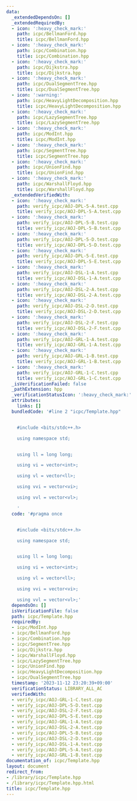 ```yaml
---
data:
  _extendedDependsOn: []
  _extendedRequiredBy:
  - icon: ':heavy_check_mark:'
    path: icpc/BellmanFord.hpp
    title: icpc/BellmanFord.hpp
  - icon: ':heavy_check_mark:'
    path: icpc/Combination.hpp
    title: icpc/Combination.hpp
  - icon: ':heavy_check_mark:'
    path: icpc/Dijkstra.hpp
    title: icpc/Dijkstra.hpp
  - icon: ':heavy_check_mark:'
    path: icpc/DualSegmentTree.hpp
    title: icpc/DualSegmentTree.hpp
  - icon: ':warning:'
    path: icpc/HeavyLightDecomposition.hpp
    title: icpc/HeavyLightDecomposition.hpp
  - icon: ':heavy_check_mark:'
    path: icpc/LazySegmentTree.hpp
    title: icpc/LazySegmentTree.hpp
  - icon: ':heavy_check_mark:'
    path: icpc/ModInt.hpp
    title: icpc/ModInt.hpp
  - icon: ':heavy_check_mark:'
    path: icpc/SegmentTree.hpp
    title: icpc/SegmentTree.hpp
  - icon: ':heavy_check_mark:'
    path: icpc/UnionFind.hpp
    title: icpc/UnionFind.hpp
  - icon: ':heavy_check_mark:'
    path: icpc/WarshallFloyd.hpp
    title: icpc/WarshallFloyd.hpp
  _extendedVerifiedWith:
  - icon: ':heavy_check_mark:'
    path: verify_icpc/AOJ-DPL-5-A.test.cpp
    title: verify_icpc/AOJ-DPL-5-A.test.cpp
  - icon: ':heavy_check_mark:'
    path: verify_icpc/AOJ-DPL-5-B.test.cpp
    title: verify_icpc/AOJ-DPL-5-B.test.cpp
  - icon: ':heavy_check_mark:'
    path: verify_icpc/AOJ-DPL-5-D.test.cpp
    title: verify_icpc/AOJ-DPL-5-D.test.cpp
  - icon: ':heavy_check_mark:'
    path: verify_icpc/AOJ-DPL-5-E.test.cpp
    title: verify_icpc/AOJ-DPL-5-E.test.cpp
  - icon: ':heavy_check_mark:'
    path: verify_icpc/AOJ-DSL-1-A.test.cpp
    title: verify_icpc/AOJ-DSL-1-A.test.cpp
  - icon: ':heavy_check_mark:'
    path: verify_icpc/AOJ-DSL-2-A.test.cpp
    title: verify_icpc/AOJ-DSL-2-A.test.cpp
  - icon: ':heavy_check_mark:'
    path: verify_icpc/AOJ-DSL-2-D.test.cpp
    title: verify_icpc/AOJ-DSL-2-D.test.cpp
  - icon: ':heavy_check_mark:'
    path: verify_icpc/AOJ-DSL-2-F.test.cpp
    title: verify_icpc/AOJ-DSL-2-F.test.cpp
  - icon: ':heavy_check_mark:'
    path: verify_icpc/AOJ-GRL-1-A.test.cpp
    title: verify_icpc/AOJ-GRL-1-A.test.cpp
  - icon: ':heavy_check_mark:'
    path: verify_icpc/AOJ-GRL-1-B.test.cpp
    title: verify_icpc/AOJ-GRL-1-B.test.cpp
  - icon: ':heavy_check_mark:'
    path: verify_icpc/AOJ-GRL-1-C.test.cpp
    title: verify_icpc/AOJ-GRL-1-C.test.cpp
  _isVerificationFailed: false
  _pathExtension: hpp
  _verificationStatusIcon: ':heavy_check_mark:'
  attributes:
    links: []
  bundledCode: '#line 2 "icpc/Template.hpp"


    #include <bits/stdc++.h>

    using namespace std;


    using ll = long long;

    using vi = vector<int>;

    using vl = vector<ll>;

    using vvi = vector<vi>;

    using vvl = vector<vl>;

    '
  code: '#pragma once


    #include <bits/stdc++.h>

    using namespace std;


    using ll = long long;

    using vi = vector<int>;

    using vl = vector<ll>;

    using vvi = vector<vi>;

    using vvl = vector<vl>;'
  dependsOn: []
  isVerificationFile: false
  path: icpc/Template.hpp
  requiredBy:
  - icpc/ModInt.hpp
  - icpc/BellmanFord.hpp
  - icpc/Combination.hpp
  - icpc/SegmentTree.hpp
  - icpc/Dijkstra.hpp
  - icpc/WarshallFloyd.hpp
  - icpc/LazySegmentTree.hpp
  - icpc/UnionFind.hpp
  - icpc/HeavyLightDecomposition.hpp
  - icpc/DualSegmentTree.hpp
  timestamp: '2023-11-12 23:20:39+09:00'
  verificationStatus: LIBRARY_ALL_AC
  verifiedWith:
  - verify_icpc/AOJ-GRL-1-C.test.cpp
  - verify_icpc/AOJ-DPL-5-D.test.cpp
  - verify_icpc/AOJ-DSL-2-F.test.cpp
  - verify_icpc/AOJ-DPL-5-E.test.cpp
  - verify_icpc/AOJ-GRL-1-A.test.cpp
  - verify_icpc/AOJ-DSL-2-A.test.cpp
  - verify_icpc/AOJ-DPL-5-B.test.cpp
  - verify_icpc/AOJ-DSL-2-D.test.cpp
  - verify_icpc/AOJ-DSL-1-A.test.cpp
  - verify_icpc/AOJ-DPL-5-A.test.cpp
  - verify_icpc/AOJ-GRL-1-B.test.cpp
documentation_of: icpc/Template.hpp
layout: document
redirect_from:
- /library/icpc/Template.hpp
- /library/icpc/Template.hpp.html
title: icpc/Template.hpp
---
```

